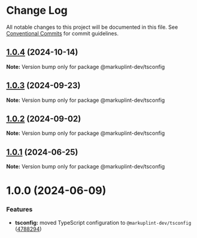 # Change Log

All notable changes to this project will be documented in this file.
See [Conventional Commits](https://conventionalcommits.org) for commit guidelines.

## [1.0.4](https://github.com/markuplint/markuplint/compare/@markuplint-dev/tsconfig@1.0.3...@markuplint-dev/tsconfig@1.0.4) (2024-10-14)

**Note:** Version bump only for package @markuplint-dev/tsconfig

## [1.0.3](https://github.com/markuplint/markuplint/compare/@markuplint-dev/tsconfig@1.0.2...@markuplint-dev/tsconfig@1.0.3) (2024-09-23)

**Note:** Version bump only for package @markuplint-dev/tsconfig

## [1.0.2](https://github.com/markuplint/markuplint/compare/@markuplint-dev/tsconfig@1.0.1...@markuplint-dev/tsconfig@1.0.2) (2024-09-02)

**Note:** Version bump only for package @markuplint-dev/tsconfig

## [1.0.1](https://github.com/markuplint/markuplint/compare/@markuplint-dev/tsconfig@1.0.0...@markuplint-dev/tsconfig@1.0.1) (2024-06-25)

**Note:** Version bump only for package @markuplint-dev/tsconfig

# 1.0.0 (2024-06-09)

### Features

- **tsconfig:** moved TypeScript configuration to `@markuplint-dev/tsconfig` ([4788294](https://github.com/markuplint/markuplint/commit/4788294cce1e864798925ce307b222d46be177e2))
